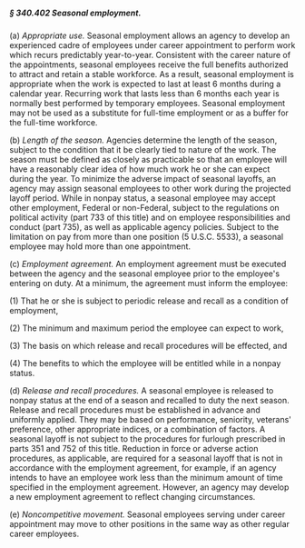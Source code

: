 ##### § 340.402 Seasonal employment. #####

(a) *Appropriate use.* Seasonal employment allows an agency to develop an experienced cadre of employees under career appointment to perform work which recurs predictably year-to-year. Consistent with the career nature of the appointments, seasonal employees receive the full benefits authorized to attract and retain a stable workforce. As a result, seasonal employment is appropriate when the work is expected to last at least 6 months during a calendar year. Recurring work that lasts less than 6 months each year is normally best performed by temporary employees. Seasonal employment may not be used as a substitute for full-time employment or as a buffer for the full-time workforce.

(b) *Length of the season.* Agencies determine the length of the season, subject to the condition that it be clearly tied to nature of the work. The season must be defined as closely as practicable so that an employee will have a reasonably clear idea of how much work he or she can expect during the year. To minimize the adverse impact of seasonal layoffs, an agency may assign seasonal employees to other work during the projected layoff period. While in nonpay status, a seasonal employee may accept other employment, Federal or non-Federal, subject to the regulations on political activity (part 733 of this title) and on employee responsibilities and conduct (part 735), as well as applicable agency policies. Subject to the limitation on pay from more than one position (5 U.S.C. 5533), a seasonal employee may hold more than one appointment.

(c) *Employment agreement.* An employment agreement must be executed between the agency and the seasonal employee prior to the employee's entering on duty. At a minimum, the agreement must inform the employee:

(1) That he or she is subject to periodic release and recall as a condition of employment,

(2) The minimum and maximum period the employee can expect to work,

(3) The basis on which release and recall procedures will be effected, and

(4) The benefits to which the employee will be entitled while in a nonpay status.

(d) *Release and recall procedures.* A seasonal employee is released to nonpay status at the end of a season and recalled to duty the next season. Release and recall procedures must be established in advance and uniformly applied. They may be based on performance, seniority, veterans' preference, other appropriate indices, or a combination of factors. A seasonal layoff is not subject to the procedures for furlough prescribed in parts 351 and 752 of this title. Reduction in force or adverse action procedures, as applicable, are required for a seasonal layoff that is not in accordance with the employment agreement, for example, if an agency intends to have an employee work less than the minimum amount of time specified in the employment agreement. However, an agency may develop a new employment agreement to reflect changing circumstances.

(e) *Noncompetitive movement.* Seasonal employees serving under career appointment may move to other positions in the same way as other regular career employees.